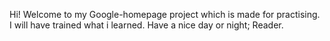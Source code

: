 Hi! Welcome to my Google-homepage project which is made for practising. 
I will have trained what i learned. Have a nice day or night; Reader.
